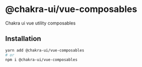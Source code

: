 # @chakra-ui/vue-composables

Chakra ui vue utility composables

## Installation

```sh
yarn add @chakra-ui/vue-composables
# or
npm i @chakra-ui/vue-composables
```